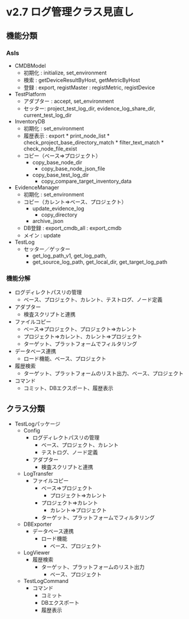 v2.7 ログ管理クラス見直し
=========================

機能分類
--------

### AsIs

* CMDBModel
    * 初期化 : initialize, set_environment
    * 検索 : getDeviceResultByHost, getMetricByHost
    * 登録 : export, registMaster : registMetric, registDevice
* TestPlatform
    * アダプター : accept, set_environment
    * セッター: project_test_log_dir, evidence_log_share_dir, current_test_log_dir
* InventoryDB
    * 初期化 : set_environment
    * 履歴表示 : export
            * print_node_list
                * check_project_base_directory_match
                * filter_text_match
                * check_node_file_exist
    * コピー（ベース⇒プロジェクト）
        * copy_base_node_dir
            * copy_base_node_json_file
        * copy_base_test_log_dir
            * copy_compare_target_inventory_data
* EvidenceManager
    * 初期化 : set_environment
    * コピー（カレント⇒ベース、プロジェクト）
        * update_evidence_log
            * copy_directory
        * archive_json
    * DB登録 : export_cmdb_all : export_cmdb
    * メイン : update
* TestLog
    * セッター／ゲッター
         * get_log_path_v1, get_log_path, 
         * get_source_log_path, get_local_dir, get_target_log_path

### 機能分解

* ログディレクトパスリの管理
    * ベース、プロジェクト、カレント、テストログ、ノード定義
* アダプター
    * 検査スクリプトと連携
* ファイルコピー
    * ベース⇒プロジェクト、プロジェクト⇒カレント
    * プロジェクト⇒カレント、カレント⇒プロジェクト
    * ターゲット、プラットフォームでフィルタリング
* データベース連携
    * ロード機能、ベース、プロジェクト
* 履歴検索
    * ターゲット、プラットフォームのリスト出力、ベース、プロジェクト
* コマンド
    * コミット、DBエクスポート、履歴表示

クラス分類
----------

* TestLogパッケージ
    * Config
        * ログディレクトパスリの管理
            * ベース、プロジェクト、カレント
            * テストログ、ノード定義
        * アダプター
            * 検査スクリプトと連携
    * LogTransfer
        * ファイルコピー
            * ベース⇒プロジェクト
                * プロジェクト⇒カレント
            * プロジェクト⇒カレント
                * カレント⇒プロジェクト
            * ターゲット、プラットフォームでフィルタリング
    * DBExporter
        * データベース連携
            * ロード機能
                * ベース、プロジェクト
    * LogViewer
        * 履歴検索
            * ターゲット、プラットフォームのリスト出力
                * ベース、プロジェクト
    * TestLogCommand
        * コマンド
            * コミット
            * DBエクスポート
            * 履歴表示
